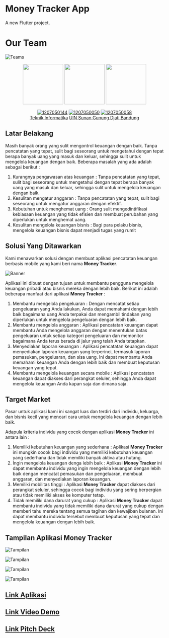 # Money Tracker App

A new Flutter project.

# Our Team
![Teams](https://img.shields.io/badge/Our%20Team-Team%206-blue)
<div align='center'>

<img src="img/Bayu.png" width="128"/>
<img src="img/Indri.png" width="128"/>
<img src="img/Syahrul.png" width="128"/>

<br>

[![1207050144](https://img.shields.io/badge/144-M%20Bayu%20Nurdiansyah%20P-blue)](https://http://github.com/mbayunp) 
  [![1207050050](https://img.shields.io/badge/050-Indri%20Nurfiani-blue)](https://github.com/Indrinf) [![1207050058](https://img.shields.io/badge/058-M%20Syahrul%20Anwar%20Aria-blue)](https://github.com/syhrlanwr)
  <br> [Teknik Informatika](http://if.uinsgd.ac.id/) [UIN Sunan Gunung Djati Bandung](https://uinsgd.ac.id/) 

</div>

## Latar Belakang
Masih banyak orang yang sulit mengontrol keuangan dengan baik. Tanpa pencatatan yang tepat, sulit bagi seseorang untuk mengetahui dengan tepat berapa banyak uang yang masuk dan keluar, sehingga sulit untuk mengelola keuangan dengan baik. Beberapa masalah yang ada adalah sebagai berikut :

1. Kurangnya pengawasan atas keuangan : Tanpa pencatatan yang tepat, sulit bagi seseorang untuk mengetahui dengan tepat berapa banyak uang yang masuk dan keluar, sehingga sulit untuk mengelola keuangan dengan baik.
2. Kesulitan mengatur anggaran : Tanpa pencatatan yang tepat, sulit bagi seseorang untuk mengatur anggaran dengan efektif. 
3. Kebutuhan untuk menghemat uang : Orang sulit mengedintifikasi kebiasaan keuangan yang tidak efisien dan membuat perubahan yang diperlukan untuk menghemat uang.
4. Kesulitan mengelola keuangan bisnis : Bagi para pelaku bisnis, mengelola keuangan bisnis dapat menjadi tugas yang rumit

## Solusi Yang Ditawarkan
Kami menawarkan solusi dengan membuat aplikasi pencatatan keuangan berbasis mobile yang kami beri nama **Money Tracker**. 

![Banner](/img/filecover-1.png "Money Tracker")

Aplikasi ini dibuat dengan tujuan untuk membantu pengguna mengelola keuangan pribadi atau bisnis mereka dengan lebih baik. Berikut ini adalah beberapa manfaat dari aplikasi **Money Tracker** :
1. Membantu mengelola pengeluaran : Dengan mencatat setiap pengeluaran yang Anda lakukan, Anda dapat memahami dengan lebih baik bagaimana uang Anda terpakai dan mengambil tindakan yang diperlukan untuk mengelola pengeluaran dengan lebih baik.
2. Membantu mengelola anggaran : Aplikasi pencatatan keuangan dapat membantu Anda mengelola anggaran dengan menentukan batas pengeluaran untuk setiap kategori pengeluaran dan memonitor bagaimana Anda terus berada di jalur yang telah Anda tetapkan.
3. Menyediakan laporan keuangan : Aplikasi pencatatan keuangan dapat menyediakan laporan keuangan yang terperinci, termasuk laporan pemasukan, pengeluaran, dan sisa uang. Ini dapat membantu Anda memahami keuangan Anda dengan lebih baik dan membuat keputusan keuangan yang tepat.
4. Membantu mengelola keuangan secara mobile : Aplikasi pencatatan keuangan dapat diakses dari perangkat seluler, sehingga Anda dapat mengelola keuangan Anda kapan saja dan dimana saja.

## Target Market
Pasar untuk aplikasi kami ini sangat luas dan terdiri dari individu, keluarga, dan bisnis kecil yang mencari cara untuk mengelola keuangan dengan lebih baik.

Adapula kriteria individu yang cocok dengan aplikasi **Money Tracker** ini antara lain :
1. Memiliki kebutuhan keuangan yang sederhana : Aplikasi **Money Tracker** ini mungkin cocok bagi individu yang memiliki kebutuhan keuangan yang sederhana dan tidak memiliki banyak aktiva atau hutang.
2. Ingin mengelola keuangan denga lebih baik : Aplikasi **Money Tracker** ini dapat membantu individu yang ingin mengelola keuangan dengan lebih baik dengan mencatat pemasukan dan pengeluaran, membuat anggaran, dan menyediakan laporan keuangan.
3. Memiliki mobilitas tinggi : Aplikasi **Money Tracker** dapat diakses dari perangkat seluler, sehingga cocok bagi individu yang sering berpergian atau tidak memiliki akses ke komputer tetap.
4. Tidak memiliki dana darurat yang cukup : Aplikasi **Money Tracker** dapat membantu individu yang tidak memiliki dana darurat yang cukup dengan memberi tahu mereka tentang semua tagihan dan kewajiban bulanan. Ini dapat membantu individu tersebut membuat keputusan yang tepat dan mengelola keuangan dengan lebih baik.

## Tampilan Aplikasi Money Tracker

![Tampilan](/img/Pict-1.jpeg "Money Tracker")

![Tampilan](/img/Pict-2.jpeg "Money Tracker")

![Tampilan](/img/Pict-3.jpeg "Money Tracker")

![Tampilan](/img/Pict-4.jpeg "Money Tracker")

## [Link Aplikasi](https://play.google.com/store/apps/details?id=com.group4ifc.moneytracker)

## [Link Video Demo](https://youtu.be/40AJmVES71s)

## [Link Pitch Deck]()
